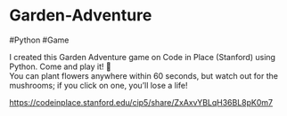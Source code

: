 # Garden-Adventure
#Python #Game

I created this Garden Adventure game on Code in Place (Stanford) using Python. Come and play it! 🌱  
You can plant flowers anywhere within 60 seconds, but watch out for the mushrooms; if you click on one, you’ll lose a life!

https://codeinplace.stanford.edu/cip5/share/ZxAxvYBLqH36BL8pK0m7
